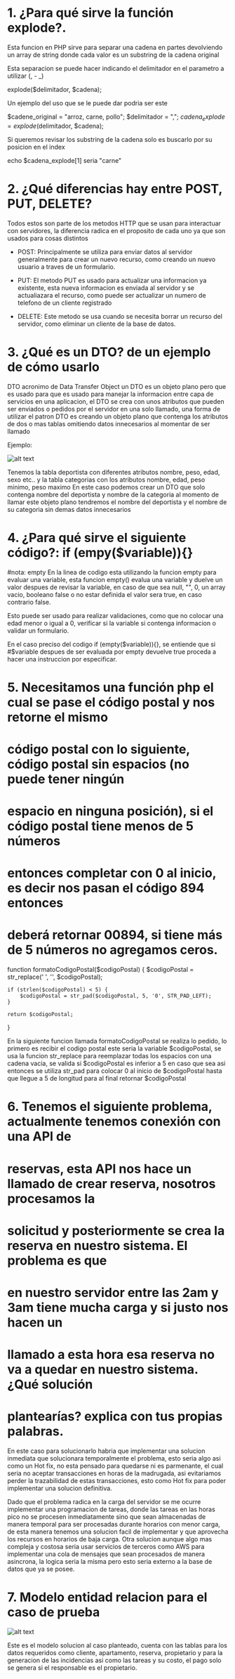 # 1. ¿Para qué sirve la función explode?.

Esta funcion en PHP sirve para separar una cadena en partes devolviendo un 
array de string donde cada valor es un substring de la cadena original

Esta separacion se puede hacer indicando el delimitador en el parametro 
a utilizar (, - _)

explode($delimitador, $cadena);

Un ejemplo del uso que se le puede dar podria ser este 

$cadene_original = "arroz, carne, pollo";
$delimitador = ",";
$cadena_explode = explode($delimitador, $cadena);

Si queremos revisar los substring de la cadena solo es buscarlo por su 
posicion en el index 

echo $cadena_explode[1] seria "carne"

# 2. ¿Qué diferencias hay entre POST, PUT, DELETE?

Todos estos son parte de los metodos HTTP que se usan para interactuar 
con servidores, la diferencia radica en el proposito de cada uno ya que
son usados para cosas distintos

- POST: Principalmente se utiliza para enviar datos al servidor 
generalmente para crear un nuevo recurso, como creando un nuevo usuario 
a traves de un formulario. 

- PUT: El metodo PUT es usado para actualizar una informacion ya existente,
esta nueva informacion es enviada al servidor y se actualiazara el recurso,
como puede ser actualizar un numero de telefono de un cliente registrado

- DELETE: Este metodo se usa cuando se necesita borrar un recurso del servidor,
como eliminar un cliente de la base de datos. 

# 3. ¿Qué es un DTO? de un ejemplo de cómo usarlo

DTO acronimo de Data Transfer Object un DTO es un objeto plano pero que es 
usado para que es usado para manejar la informacion entre capa de servicios
en una aplicacion, el DTO se crea con unos atributos que pueden ser enviados 
o pedidos por el servidor en una solo llamado, una forma de utilizar el 
patron DTO es creando un objeto plano que contenga los atributos de dos o mas tablas
omitiendo datos innecesarios al momentar de ser llamado

Ejemplo: 

![alt text](deportista.png)

Tenemos la tabla deportista con diferentes atributos nombre, peso, edad, sexo etc..
y la tabla categorias con los atributos nombre, edad, peso minimo, peso maximo
En este caso podemos crear un DTO que solo contenga nombre del deportista y nombre de la categoria al momento de llamar este objeto plano tendremos el nombre del deportista y el nombre de su categoria sin demas datos innecesarios

# 4. ¿Para qué sirve el siguiente código?: if (empy($variable)){}
#nota: empty 
En la linea de codigo esta utilizando la funcion empty para evaluar
una variable, esta funcion empty() evalua una variable y duelve un valor despues
de revisar la variable, en caso de que sea null, "", 0, un array vacio, booleano 
false o no estar definida el valor sera true, en caso contrario false. 

Esto puede ser usado para realizar validaciones, como que no colocar una edad 
menor o igual a 0, verificar si la variable si contenga informacion o validar
un formulario. 

En el caso preciso del codigo if (empty($variable)){}, se entiende que si 
#$variable despues de ser evaluada por empty devuelve true proceda a hacer una
instruccion por especificar. 

# 5. Necesitamos una función php el cual se pase el código postal y nos retorne el mismo
# código postal con lo siguiente, código postal sin espacios (no puede tener ningún
# espacio en ninguna posición), si el código postal tiene menos de 5 números
# entonces completar con 0 al inicio, es decir nos pasan el código 894 entonces
# deberá retornar 00894, si tiene más de 5 números no agregamos ceros.

function formatoCodigoPostal($codigoPostal) {
    $codigoPostal = str_replace(' ', '', $codigoPostal); 

    if (strlen($codigoPostal) < 5) {
        $codigoPostal = str_pad($codigoPostal, 5, '0', STR_PAD_LEFT);
    }

    return $codigoPostal;
}

En la siguiente funcion llamada formatoCodigoPostal se realiza lo pedido, lo primero
es recibir el codigo postal este seria la variable $codigoPostal, se usa 
la funcion str_replace para reemplazar todas los espacios con una cadena
vacia, se valida si $codigoPostal es inferior a 5 en caso que sea asi 
entonces se utiliza str_pad para colocar 0 al inicio de $codigoPostal hasta
que llegue a 5 de longitud para al final retornar $codigoPostal

# 6. Tenemos el siguiente problema, actualmente tenemos conexión con una API de
# reservas, esta API nos hace un llamado de crear reserva, nosotros procesamos la
# solicitud y posteriormente se crea la reserva en nuestro sistema. El problema es que
# en nuestro servidor entre las 2am y 3am tiene mucha carga y si justo nos hacen un
# llamado a esta hora esa reserva no va a quedar en nuestro sistema. ¿Qué solución
# plantearías? explica con tus propias palabras.

En este caso para solucionarlo habria que implementar una solucion inmediata que 
solucionara temporalmente el problema, esto seria algo asi como un Hot fix, no 
esta pensado para quedarse ni es parmenante, el cual seria no aceptar transacciones
en horas de la madrugada, asi evitariamos perder la trazabilidad de estas transacciones,
esto como Hot fix para poder implementar una solucion definitiva.

Dado que el problema radica en la carga del servidor se me ocurre implementar una programacion
de tareas, donde las tareas en las horas pico no se procesen inmediatamente sino que sean 
almacenadas de manera temporal para ser procesadas durante horarios con menor carga, de esta
manera tenemos una solucion facil de implementar y que aprovecha los recursos
en horarios de baja carga.
Otra solucion aunque algo mas compleja y costosa seria usar servicios de terceros
como AWS para implementar una cola de mensajes que sean procesados de manera
asincrona, la logica seria la misma pero esto seria externo a la base de datos
que ya se posee. 

# 7. Modelo entidad relacion para el caso de prueba 

![alt text](modelo.png)

Este es el modelo solucion al caso planteado, cuenta con las tablas para los datos requeridos como cliente, apartamento, reserva, propietario y para la generacion de las incidencias asi como las tareas y su costo, el pago solo se genera si el responsable es el propietario. 
